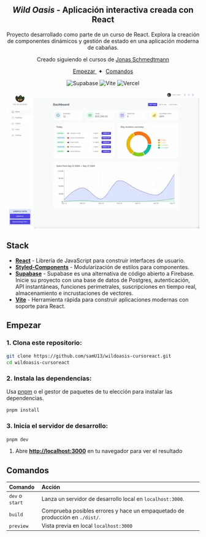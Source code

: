 <div align="center"> 
<h2> 
<em>Wild Oasis</em> - Aplicación interactiva creada con React 
</h2> 
<p> 
Proyecto desarrollado como parte de un curso de React. Explora la creación de componentes dinámicos y gestión de estado en una aplicación moderna de cabañas.
</p> 
<p> Creado siguiendo el cursos de <a href="https://codingheroes.io/">Jonas Schmedtmann</a>
</p>

</div> <div align="center">
 <a href="#empezar"> Empezar </a>
  <span>&nbsp;✦&nbsp;</span> 
  <a href="#comandos"> Comandos </a> 
  </div> 
  <p></p> 
<div align="center">

![Supabase](https://img.shields.io/badge/Supabase-3ECF8E?style=for-the-badge&logo=supabase&logoColor=white)
![Vite](https://img.shields.io/badge/vite-%23646CFF.svg?style=for-the-badge&logo=vite&logoColor=white)
![Vercel](https://img.shields.io/badge/vercel-%23000000.svg?style=for-the-badge&logo=vercel&logoColor=white)

</div>
<img src="portada.webp"></img>

## Stack

- [**React**](https://es.react.dev/) - Librería de JavaScript para construir interfaces de usuario.
- [**Styled-Components**](https://styled-components.com/) - Modularización de estilos para componentes.
- [**Supabase**](https://supabase.com/) - Supabase es una alternativa de código abierto a Firebase.
  Inicie su proyecto con una base de datos de Postgres, autenticación, API instantáneas, funciones perimetrales, suscripciones en tiempo real, almacenamiento e incrustaciones de vectores.
- [**Vite**](https://vitejs.dev/) - Herramienta rápida para construir aplicaciones modernas con soporte para React.

## Empezar

### 1. Clona este repositorio:

```bash
git clone https://github.com/samU13/wildoasis-cursoreact.git
cd wildoasis-cursoreact
```

### 2. Instala las dependencias:

Usa [pnpm](https://pnpm.io/installation) o el gestor de paquetes de tu elección para instalar las dependencias.

```bash
pnpm install
```

### 3. Inicia el servidor de desarrollo:

```bash
pnpm dev
```

1. Abre [**http://localhost:3000**](http://localhost:3000/) en tu navegador para ver el resultado

## Comandos

| Comando         | Acción                                                                       |
| :-------------- | :--------------------------------------------------------------------------- |
| `dev` o `start` | Lanza un servidor de desarrollo local en `localhost:3000`.                   |
| `build`         | Comprueba posibles errores y hace un empaquetado de producción en `./dist/`. |
| `preview`       | Vista previa en local `localhost:3000`                                       |
